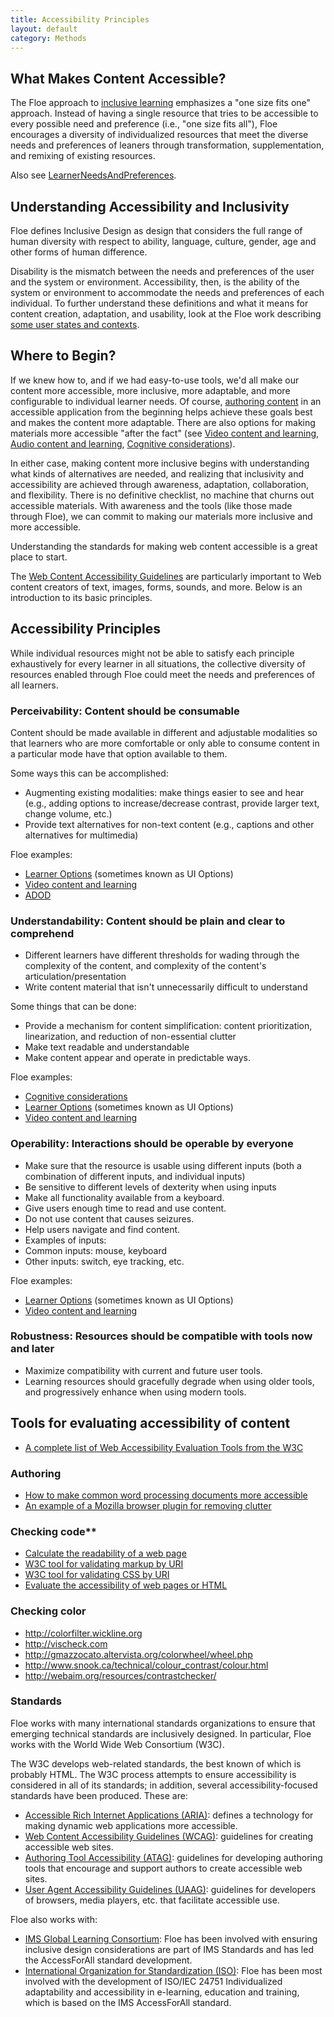 ```yaml
---
title: Accessibility Principles
layout: default
category: Methods
---
```

## What Makes Content Accessible?</span>

The Floe approach to [inclusive learning](/InclusiveLearning.html) emphasizes a "one size fits one" approach. Instead of having a single resource that tries to be accessible to every possible need and preference (i.e., "one size fits all"), Floe encourages a diversity of individualized resources that meet the diverse needs and preferences of leaners through transformation, supplementation, and remixing of existing resources.

Also see [LearnerNeedsAndPreferences](/LearnerNeedsAndPreferences.html).

## Understanding Accessibility and Inclusivity</span>

Floe defines Inclusive Design as design that considers the full range of human diversity with respect to ability, language, culture, gender, age and other forms of human difference.

Disability is the mismatch between the needs and preferences of the user and the system or environment. Accessibility, then, is the ability of the system or environment to accommodate the needs and preferences of each individual. To further understand these definitions and what it means for content creation, adaptation, and usability, look at the Floe work describing <a href="https://wiki.fluidproject.org/x/9YcNAQ">some user states and contexts</a>.

## Where to Begin?

If we knew how to, and if we had easy-to-use tools, we'd all make our content more accessible, more inclusive, more adaptable, and more configurable to individual learner needs. Of course, [authoring content](/AuthoringOfContent.html) in an accessible application from the beginning helps achieve these goals best and makes the content more adaptable. There are also options for making materials more accessible "after the fact" (see [Video content and learning](/VideoContentAndLearning.html), [Audio content and learning](/AudioContentAndLearning.html), [Cognitive considerations](/Cognitive_considerations.html)).

In either case, making content more inclusive begins with understanding what kinds of alternatives are needed, and realizing that inclusivity and accessibility are achieved through awareness, adaptation, collaboration, and flexibility. There is no definitive checklist, no machine that churns out accessible materials. With awareness and the tools (like those made through Floe), we can commit to making our materials more inclusive and more accessible.

Understanding the standards for making web content accessible is a great place to start.

The <a href="http://www.w3.org/TR/WCAG20/">Web Content Accessibility Guidelines</a> are particularly important to Web content creators of text, images, forms, sounds, and more. Below is an introduction to its basic principles.

## Accessibility Principles

While individual resources might not be able to satisfy each principle exhaustively for every learner in all situations, the collective diversity of resources enabled through Floe could meet the needs and preferences of all learners. </p>

### Perceivability: Content should be consumable

Content should be made available in different and adjustable modalities so that learners who are more comfortable or only able to consume content in a particular mode have that option available to them.

Some ways this can be accomplished:

*  Augmenting existing modalities: make things easier to see and hear (e.g., adding options to increase/decrease contrast, provide larger text, change volume, etc.)
*  Provide text alternatives for non-text content (e.g., captions and other alternatives for multimedia)

Floe examples:
* <a href="http://build.fluidproject.org/infusion/demos/prefsFramework/">Learner Options</a>
(sometimes known as UI Options)
* [Video content and learning](/VideoContentAndLearning.html)
* <a href="http://adod.idrc.ocad.ca/">ADOD</a>

### Understandability: Content should be plain and clear to comprehend

*  Different learners have different thresholds for wading through the complexity of the content, and complexity of the content's articulation/presentation
*  Write content material that isn't unnecessarily difficult to understand

Some things that can be done:
*  Provide a mechanism for content simplification: content prioritization, linearization, and reduction of non-essential clutter
*  Make text readable and understandable
*  Make content appear and operate in predictable ways.

Floe examples:
* [Cognitive considerations](/CognitiveConsiderations.html)
* <a href="http://build.fluidproject.org/infusion/demos/prefsFramework/" class="link-external" rel="nofollow">Learner Options</a> (sometimes known as UI Options)
* [Video content and learning](/VideoContentAndLearning.html)

### Operability: Interactions should be operable by everyone

*  Make sure that the resource is usable using different inputs (both a combination of different inputs, and individual inputs)
*  Be sensitive to different levels of dexterity when using inputs
*  Make all functionality available from a keyboard.
*  Give users enough time to read and use content.
*  Do not use content that causes seizures.
*  Help users navigate and find content.
*  Examples of inputs:
  * Common inputs: mouse, keyboard
  * Other inputs: switch, eye tracking, etc.

Floe examples:
* <a href="http://build.fluidproject.org/infusion/demos/prefsFramework/" class="link-external" rel="nofollow">Learner Options</a> (sometimes known as UI Options)
* [Video content and learning](/VideoContentAndLearning.html)

### Robustness: Resources should be compatible with tools now and later

* Maximize compatibility with current and future user tools.
* Learning resources should gracefully degrade when using older tools, and progressively enhance when using modern tools.

## Tools for evaluating accessibility of content

* <a href="http://www.w3.org/WAI/ER/tools/complete" class="link-external" rel="nofollow">A complete list of Web Accessibility Evaluation Tools from the W3C</a>

### Authoring
* <a href="http://adod.idrc.ocad.ca/" class="link-external" rel="nofollow">How to make common word processing documents more accessible</a>
* <a rel="nofollow" href="https://www.readability.com/addons" class="link-external" rel="nofollow">An example of a Mozilla browser plugin for removing clutter</a>

### Checking code**
* <a href="http://www.read-able.com/" class="link-external" rel="nofollow">Calculate the readability of a web page</a>
* <a href="http://validator.w3.org/" class="link-external" rel="nofollow">W3C tool for validating markup by URI</a>
* <a href="http://jigsaw.w3.org/css-validator/" class="link-external" rel="nofollow">W3C tool for validating CSS by URI</a>
* <a href="http://achecker.ca/" class="link-external" rel="nofollow">Evaluate the accessibility of web pages or HTML</a>


### Checking color
* <a rel="nofollow" href="http://colorfilter.wickline.org" class="link-external" rel="nofollow">http://colorfilter.wickline.org</a>
* <a rel="nofollow" href="http://vischeck.com" class="link-external" rel="nofollow">http://vischeck.com</a>
* <a rel="nofollow" href="http://gmazzocato.altervista.org/colorwheel/wheel.php" class="link-external" rel="nofollow">http://gmazzocato.altervista.org/colorwheel/wheel.php</a>
* <a rel="nofollow" href="http://www.snook.ca/technical/colour_contrast/colour.html" class="link-external" rel="nofollow">http://www.snook.ca/technical/colour_contrast/colour.html</a>
* <a rel="nofollow" href="http://webaim.org/resources/contrastchecker/" class="link-external" rel="nofollow">http://webaim.org/resources/contrastchecker/</a>

### Standards

Floe works with many international standards organizations to ensure that emerging technical standards are inclusively designed. In particular, Floe works with the World Wide Web Consortium (W3C).

The W3C develops web-related standards, the best known of which is probably HTML. The W3C process attempts to ensure accessibility is considered in all of its standards; in addition, several accessibility-focused standards have been produced. These are:

* <a href="http://www.w3.org/WAI/intro/aria" class="link-external" rel="nofollow">Accessible Rich Internet Applications (ARIA)</a>: defines a technology for making dynamic web applications more accessible.
* <a href="http://www.w3.org/TR/WCAG20/" class="link-external" rel="nofollow">Web Content Accessibility Guidelines (WCAG)</a>: guidelines for creating accessible web sites.
* <a href="http://www.w3.org/TR/WAI-AUTOOLS/" class="link-external" rel="nofollow">Authoring Tool Accessibility (ATAG)</a>: guidelines for developing authoring tools that encourage and support authors to create accessible web sites.
* <a href="http://www.w3.org/WAI/intro/uaag.php" class="link-external" rel="nofollow">User Agent Accessibility Guidelines (UAAG)</a>: guidelines for developers of browsers, media players, etc. that facilitate accessible use.


Floe also works with:
* <a href="http://www.imsglobal.org/accessibility/" class="link-external" rel="nofollow">IMS Global Learning Consortium</a>: Floe has been involved with ensuring inclusive design considerations are part of IMS Standards and has led the AccessForAll standard development.
* <a href="http://www.iso.org/iso/catalogue_detail?csnumber=41521" class="link-external" rel="nofollow">International Organization for Standardization (ISO)</a>: Floe has been most involved with the development of ISO/IEC 24751 Individualized adaptability and accessibility in e-learning, education and training, which is based on the IMS AccessForAll standard.

